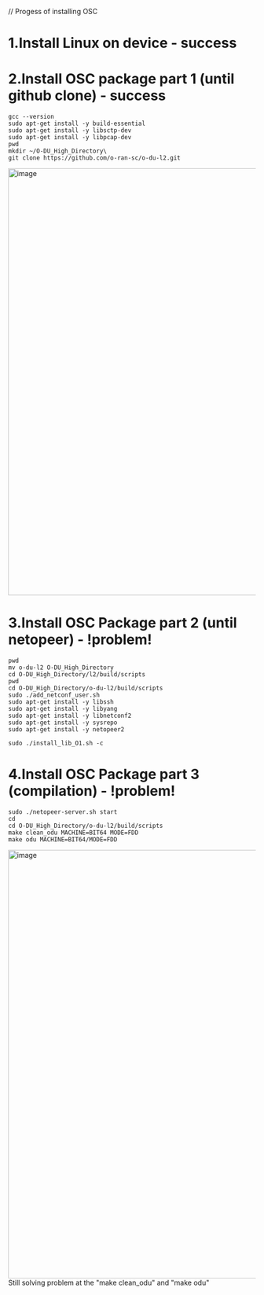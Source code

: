 // Progess of installing OSC

# 1.Install Linux on device - success
# 2.Install OSC package part 1 (until github clone) - success
```
gcc --version
sudo apt-get install -y build-essential
sudo apt-get install -y libsctp-dev
sudo apt-get install -y libpcap-dev
pwd
mkdir ~/O-DU_High_Directory\
git clone https://github.com/o-ran-sc/o-du-l2.git
```
<img width="869" alt="image" src="https://github.com/bmw-ece-ntust/internship/assets/123353805/19341fda-e199-4874-a3ae-51238dbd2358">

# 3.Install OSC Package part 2 (until netopeer) - !problem!
```
pwd
mv o-du-l2 O-DU_High_Directory
cd O-DU_High_Directory/l2/build/scripts
pwd
cd O-DU_High_Directory/o-du-l2/build/scripts
sudo ./add_netconf_user.sh
sudo apt-get install -y libssh
sudo apt-get install -y libyang
sudo apt-get install -y libnetconf2
sudo apt-get install -y sysrepo
sudo apt-get install -y netopeer2
```
```
sudo ./install_lib_O1.sh -c
```
# 4.Install OSC Package part 3 (compilation) - !problem!
```
sudo ./netopeer-server.sh start
cd
cd O-DU_High_Directory/o-du-l2/build/scripts
make clean_odu MACHINE=BIT64 MODE=FDD
make odu MACHINE=BIT64/MODE=FDD
```
<img width="872" alt="image" src="https://github.com/bmw-ece-ntust/internship/assets/123353805/df3a9216-c630-4796-82b2-cc00e9720d33">
Still solving problem at the "make clean_odu" and "make odu"












